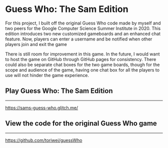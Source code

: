 # Guess Who: The Sam Edition

For this project, I built off the original Guess Who code made by myself and two peers for the Google Computer Science Summer Institute in 2020. This edition introduces two new customized gameboards and an enhanced chat feature. Now, players can enter a username and be notified when other players join and exit the game

There is still room for improvement in this game. In the future, I would want to host the game on GitHub through GitHub pages for consistency. There could also be separate chat boxes for the two game boards, though for the scope and audience of the game, having one chat box for all the players to use will not hinder the game experience.

## Play Guess Who: The Sam Edition
--------
https://sams-guess-who.glitch.me/


## View the code for the original Guess Who game
-------
https://github.com/toriwei/guessWho